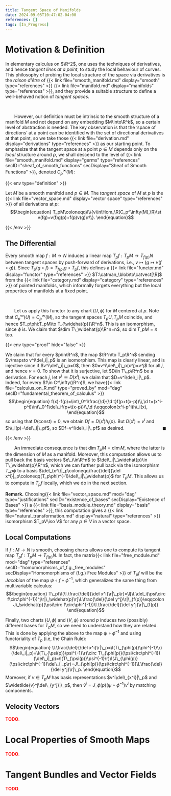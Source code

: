 ```yaml
---
title: Tangent Space of Manifolds
date: 2024-09-05T10:47:02-04:00
references: []
tags: [In_Progress]
---
```


# Motivation & Definition

In elementary calculus on $\R^2$, one uses the techniques of derivatives, and hence *tangent lines at a point*, to study the local behaviour of curves. This philosophy of probing the local structure of the space via derivatives is the *raison d'être* of {{< link file="smooth_manifold.md" display="smooth" type="references" >}} {{< link file="manifold.md" display="manifolds" type="references" >}}, and they provide a suitable structure to define a well-behaved notion of *tangent spaces*.

<br>

&emsp;&emsp;However, our definition must be intrinsic to the smooth structure of a manifold $M$ and not depend on any embedding $M\into\R^k$, so a certain level of abstraction is needed. The key observation is that the ‘space of directions’ at a point can be identified with the set of directional derivatives at that point, so we take those {{< link file="derivation.md" display="derivations" type="references" >}} as our starting point. To emphasize that the tangent space at a point $p\in M$ depends only on the *local* structure around $p$, we shall descend to the level of {{< link file="smooth_manifold.md" display="germs" type="references" secID="sheaf_of_smooth_functions" secDisplay="Sheaf of Smooth Functions" >}}, denoted $C^\infty_p(M)$:

{{< env type="definition" >}}

Let $M$ be a smooth manifold and $p\in M$. The *tangent space* of $M$ at $p$ is the {{< link file="vector_space.md" display="vector space" type="references" >}} of all derivations at $p$:
$$\begin{equation}
    T_pM\coloneqq\l\\{v\in\Hom_\R(C_p^\infty(M),\R)\st v(fg)=v(f)g(p)+f(p)v(g)\r\\}.
\end{equation}$$

{{< /env >}}



## The Differential

Every smooth map $f:M\to N$ induces a linear map $T_pf:T_pM\to T_{f(p)}N$ between tangent spaces by push-forward of derivations, i.e., $v\mapsto(g\mapsto v(f\circ g))$. Since $T_p(g\circ f)=T_{f(p)}g\circ T_pf$, this defines a {{< link file="functor.md" display="functor" type="references" >}} $T:\catman_\blob\to\catvect[\R]$ from the {{< link file="category.md" display="category" type="references" >}} of pointed manifolds, which informally forgets everything but the local properties of manifolds at a fixed point.

<br>

&emsp;&emsp;Let us apply this functor to any chart $(U,\phi)$ for $M$ centered at $p$. Note that $C_p^\infty(U)=C_p^\infty(M)$, so the tangent spaces $T_pU,T_pM$ coincide, and hence $T_p\phi:T_pM\to T_{\widehat{p}}\R^n$. This is an isomorphism, since $\phi$ is. We claim that $\dim T\_\widehat{p}\R^n=n$, so $\dim T\_pM=n$ too.

<div class="space"></div>

{{< env type="proof" hide="false" >}}

We claim that for every $p\in\R^n$, the map $\R^n\to T_p\R^n$ sending $v\mapsto v^i\del_i|_p$ is an isomorphism. This map is clearly linear, and is injective since if $v^i\del\_i|\_p=0$, then $0=v^i\del\_i|\_p(x^j)=v^j$ for all $j$, and hence $v=0$. To show that it is surjective, let $D\in T\_p\R^n$ be a derivation. For each $j$, let $v^j\coloneqq D(x^j)$; we claim that $D=v^i\del\_i|\_p$. Indeed, for every $f\in C^\infty(\R^n)$, we have{{< link file="calculus_on_R.md" type="proved_by" mod="dag" secID="fundamental_theorem_of_calculus" >}}
$$\begin{equation}
    f(x)-f(p)=\int\_0^1\frac{\d}{\d t}f(p+t(x-p))\\,\d t=(x^i-p^i)\int\_0^1\del\_if(p+t(x-p))\\,\d t\eqqcolon(x^i-p^i)h\_i(x),
\end{equation}$$
so using that $D(\textrm{const})=0$, we obtain $Df=D(x^i)h_i(p)$. But $D(x^i)=v^i$ and $h\_i(p)=\del\_i|\_pf$, so $Df=v^i\del\_i|\_pf$ as desired.<span style="float:right;">$\blacksquare$</span>

{{< /env >}}

<div class="space"></div>

&emsp;&emsp;An immediate consequence is that $\dim T_pM=\dim M$, where the latter is the dimension of $M$ as a manifold. Moreover, this computation allows us to pull back the basis vectors $e\_i\in\R^n$ to $\del\_i|\_\widehat{p}\in T\_\widehat{p}\R^n$, which we can further pull back via the isomorphism $T\_p\phi$ to a basis $\del_{x^i}|_p\coloneqq\frac{\del}{\del x^i}|_p\coloneqq(T_p\phi)^{-1}\del\_i|\_\widehat{p}$ for $T_pM$. This allows us to compute in $T_pf$ locally, which we do in the next section.

<div class="space"></div>

**Remark.** Choosing{{< link file="vector_space.md" mod="dag" type="justifications" secID="existence_of_bases" secDisplay="Existence of Bases" >}} a {{< link file="basis_module_theory.md" display="basis" type="references" >}}, this computation gives a {{< link file="natural_transformation.md" display="natural" type="references" >}} isomorphism $T_pV\iso V$ for any $p\in V$ in a vector space.

<h2 class="hide">Local Computations</h2>

If $f:M\to N$ is smooth, choosing charts allows one to compute its tangent map $T_pf:T_pM\to T_{f(p)}N$. In fact, the matrix{{< link file="free_module.md" mod="dag" type="references" secID="homomorphisms_of_f.g._free_modules" secDisplay="Homomorphisms of (f.g.) Free Modules" >}} of $T_pf$ will be the *Jacobian* of the map $\psi\circ f\circ\phi^{-1}$, which generalizes the same thing from multivariable calculus:
$$\begin{equation}
    T\_pf\l(\l.\frac{\del}{\del x^i}\r|\_p\r)=\l[\l.\del_i(\psi\circ f\circ\phi^{-1})^j\r|\_\widehat{p}\r]\l.\frac{\del}{\del y^j}\r|\_{f(p)}\eqqcolon J\_\widehat{p}(\psi\circ f\circ\phi^{-1})\l.\frac{\del}{\del y^j}\r|\_{f(p)}
\end{equation}$$

Finally, two charts $(U,\phi)$ and $(V,\psi)$ around $p$ induces two (possibly) different bases for $T_pM$, so we need to understand how they are related. This is done by applying the above to the map $\psi\circ\phi^{-1}$ and using functoriality of $T_p$ (i.e, the Chain Rule):
$$\begin{equation}
    \l.\frac{\del}{\del x^i}\r|\_p=\l(T\_{\phi(p)}\phi^{-1}\r)(\del\_i|_p)=\l(T\_{\psi(p)}\psi^{-1}\r)\circ T\_{\phi(p)}(\psi\circ\phi^{-1})(\del\_i|_p)=\l(T\_{\psi(p)}\psi^{-1}\r)\l(J\_{\phi(p)}(\psi\circ\phi^{-1})\del\_i|_p\r)=J\_{\phi(p)}(\psi\circ\phi^{-1})\l.\frac{\del}{\del y^j}\r|\_p.
\end{equation}$$
Moreover, if $v\in T_pM$ has basis representations $v^i\del\_{x^i}|\_p$ and $\widetilde{v}^j\del\_{y^j}|\_p$, then $\widetilde{v}^j=J\_{\phi(p)}(\psi\circ\phi^{-1})v^i$ by matching components.

## Velocity Vectors

<span style="color:red">**TODO**.</span>

# Local Properties of Smooth Maps

<span style="color:red">**TODO**.</span>

# Tangent Bundles and Vector Fields

<span style="color:red">**TODO**.</span>

